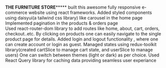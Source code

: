 ************************THE FURNITURE STORE*****************************
built this awesome fully responsive e-commerce website using react frameworks.
Added styled components using daisyui(a tailwind css library) like carousel in the home page
Implemented pagination in the products & orders page  
Used react-router-dom library to add routes like home, about, cart, orders, checkout..etc.
By clicking on products one can easily navigate to the single product page for details.
Added login and logout functionality , where one can create account or login as guest.
Managed states using redux-toolkit library(created cartSlice to manage cart state, and userSlice to manage users)
One can switch between themes (light or dark) as per choice.
Used React Query library for caching data providing seamless user experiance
